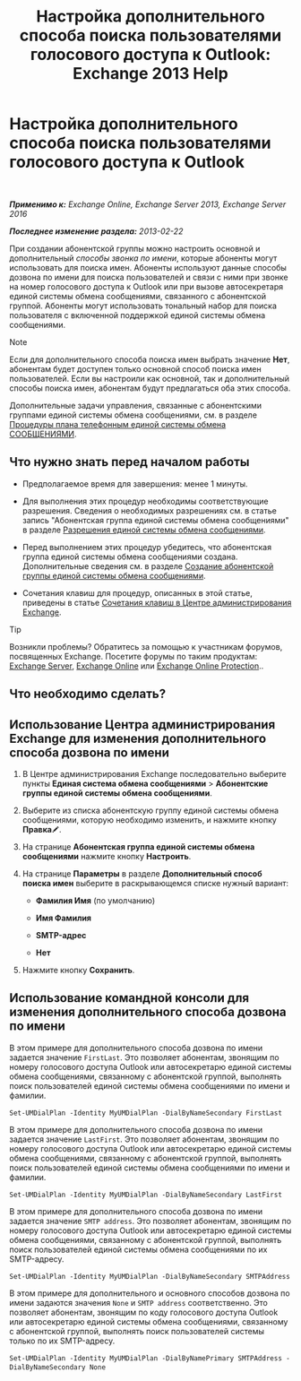 ﻿---
title: 'Настройка дополнительного способа поиска пользователями голосового доступа к Outlook: Exchange 2013 Help'
TOCTitle: Настройка дополнительного способа поиска пользователями голосового доступа к Outlook
ms:assetid: 5cd4e0a0-d023-45a1-aa3c-b8dea6ec6d72
ms:mtpsurl: https://technet.microsoft.com/ru-ru/library/Aa998311(v=EXCHG.150)
ms:contentKeyID: 52059183
ms.date: 05/22/2018
mtps_version: v=EXCHG.150
ms.translationtype: MT
---

# Настройка дополнительного способа поиска пользователями голосового доступа к Outlook

 

_**Применимо к:** Exchange Online, Exchange Server 2013, Exchange Server 2016_

_**Последнее изменение раздела:** 2013-02-22_

При создании абонентской группы можно настроить основной и дополнительный *способы звонка по имени*, которые абоненты могут использовать для поиска имен. Абоненты используют данные способы дозвона по имени для поиска пользователей и связи с ними при звонке на номер голосового доступа к Outlook или при вызове автосекретаря единой системы обмена сообщениями, связанного с абонентской группой. Абоненты могут использовать тональный набор для поиска пользователя с включенной поддержкой единой системы обмена сообщениями.

> [!NOTE]  
> Если для дополнительного способа поиска имен выбрать значение <strong>Нет</strong>, абонентам будет доступен только основной способ поиска имен пользователей. Если вы настроили как основной, так и дополнительный способы поиска имен, абонентам будут предлагаться оба этих способа.


Дополнительные задачи управления, связанные с абонентскими группами единой системы обмена сообщениями, см. в разделе [Процедуры плана телефонным единой системы обмена СООБЩЕНИЯМИ](um-dial-plan-procedures-exchange-2013-help.md).

## Что нужно знать перед началом работы

  - Предполагаемое время для завершения: менее 1 минуты.

  - Для выполнения этих процедур необходимы соответствующие разрешения. Сведения о необходимых разрешениях см. в статье запись "Абонентская группа единой системы обмена сообщениями" в разделе [Разрешения единой системы обмена сообщениями](unified-messaging-permissions-exchange-2013-help.md).

  - Перед выполнением этих процедур убедитесь, что абонентская группа единой системы обмена сообщениями создана. Дополнительные сведения см. в разделе [Создание абонентской группы единой системы обмена сообщениями](create-a-um-dial-plan-exchange-2013-help.md).

  - Сочетания клавиш для процедур, описанных в этой статье, приведены в статье [Сочетания клавиш в Центре администрирования Exchange](keyboard-shortcuts-in-the-exchange-admin-center-exchange-online-protection-help.md).

> [!TIP]  
> Возникли проблемы? Обратитесь за помощью к участникам форумов, посвященных Exchange. Посетите форумы по таким продуктам: <a href="https://go.microsoft.com/fwlink/p/?linkid=60612">Exchange Server</a>, <a href="https://go.microsoft.com/fwlink/p/?linkid=267542">Exchange Online</a> или <a href="https://go.microsoft.com/fwlink/p/?linkid=285351">Exchange Online Protection</a>..


## Что необходимо сделать?

## Использование Центра администрирования Exchange для изменения дополнительного способа дозвона по имени

1.  В Центре администрирования Exchange последовательно выберите пункты **Единая система обмена сообщениями** \> **Абонентские группы единой системы обмена сообщениями**.

2.  Выберите из списка абонентскую группу единой системы обмена сообщениями, которую необходимо изменить, и нажмите кнопку **Правка**![Значок редактирования](images/Bb124582.6f53ccb2-1f13-4c02-bea0-30690e6ea71d(EXCHG.150).gif "Значок редактирования").

3.  На странице **Абонентская группа единой системы обмена сообщениями** нажмите кнопку **Настроить**.

4.  На странице **Параметры** в разделе **Дополнительный способ поиска имен** выберите в раскрывающемся списке нужный вариант:
    
      - **Фамилия Имя** (по умолчанию)
    
      - **Имя Фамилия**
    
      - **SMTP-адрес**
    
      - **Нет**

5.  Нажмите кнопку **Сохранить**.

## Использование командной консоли для изменения дополнительного способа дозвона по имени

В этом примере для дополнительного способа дозвона по имени задается значение `FirstLast`. Это позволяет абонентам, звонящим по номеру голосового доступа Outlook или автосекретарю единой системы обмена сообщениями, связанному с абонентской группой, выполнять поиск пользователей единой системы обмена сообщениями по имени и фамилии.

    Set-UMDialPlan -Identity MyUMDialPlan -DialByNameSecondary FirstLast

В этом примере для дополнительного способа дозвона по имени задается значение `LastFirst`. Это позволяет абонентам, звонящим по номеру голосового доступа Outlook или автосекретарю единой системы обмена сообщениями, связанному с абонентской группой, выполнять поиск пользователей единой системы обмена сообщениями по имени и фамилии.

    Set-UMDialPlan -Identity MyUMDialPlan -DialByNameSecondary LastFirst 

В этом примере для дополнительного способа дозвона по имени задается значение `SMTP address`. Это позволяет абонентам, звонящим по номеру голосового доступа Outlook или автосекретарю единой системы обмена сообщениями, связанному с абонентской группой, выполнять поиск пользователей единой системы обмена сообщениями по их SMTP-адресу.

    Set-UMDialPlan -Identity MyUMDialPlan -DialByNameSecondary SMTPAddress 

В этом примере для дополнительного и основного способов дозвона по имени задаются значения `None` и `SMTP address` соответственно. Это позволяет абонентам, звонящим по коду голосового доступа Outlook или автосекретарю единой системы обмена сообщениями, связанному с абонентской группой, выполнять поиск пользователей системы только по их SMTP-адресу.

    Set-UMDialPlan -Identity MyUMDialPlan -DialByNamePrimary SMTPAddress -DialByNameSecondary None

